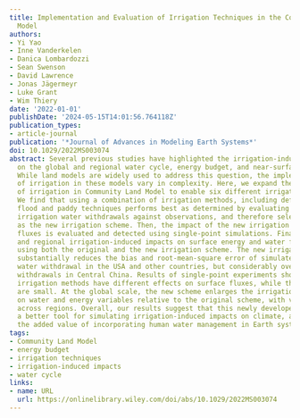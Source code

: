 ```yaml
---
title: Implementation and Evaluation of Irrigation Techniques in the Community Land
  Model
authors:
- Yi Yao
- Inne Vanderkelen
- Danica Lombardozzi
- Sean Swenson
- David Lawrence
- Jonas Jägermeyr
- Luke Grant
- Wim Thiery
date: '2022-01-01'
publishDate: '2024-05-15T14:01:56.764118Z'
publication_types:
- article-journal
publication: '*Journal of Advances in Modeling Earth Systems*'
doi: 10.1029/2022MS003074
abstract: Several previous studies have highlighted the irrigation-induced impacts
  on the global and regional water cycle, energy budget, and near-surface climate.
  While land models are widely used to address this question, the implementations
  of irrigation in these models vary in complexity. Here, we expand the representation
  of irrigation in Community Land Model to enable six different irrigation methods.
  We find that using a combination of irrigation methods, including default, sprinkler,
  flood and paddy techniques performs best as determined by evaluating the simulated
  irrigation water withdrawals against observations, and therefore select this combination
  as the new irrigation scheme. Then, the impact of the new irrigation scheme on surface
  fluxes is evaluated and detected using single-point simulations. Finally, the global
  and regional irrigation-induced impacts on surface energy and water fluxes are compared
  using both the original and the new irrigation scheme. The new irrigation scheme
  substantially reduces the bias and root-mean-square error of simulated irrigation
  water withdrawal in the USA and other countries, but considerably overestimates
  withdrawals in Central China. Results of single-point experiments show that different
  irrigation methods have different effects on surface fluxes, while the magnitudes
  are small. At the global scale, the new scheme enlarges the irrigation-induced impacts
  on water and energy variables relative to the original scheme, with varying magnitudes
  across regions. Overall, our results suggest that this newly developed scheme is
  a better tool for simulating irrigation-induced impacts on climate, and highlight
  the added value of incorporating human water management in Earth system models.
tags:
- Community Land Model
- energy budget
- irrigation techniques
- irrigation-induced impacts
- water cycle
links:
- name: URL
  url: https://onlinelibrary.wiley.com/doi/abs/10.1029/2022MS003074
---
```

